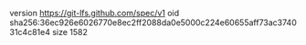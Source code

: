 version https://git-lfs.github.com/spec/v1
oid sha256:36ec926e6026770e8ec2ff2088da0e5000c224e60655aff73ac374031c4c81e4
size 1582

